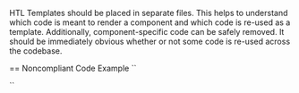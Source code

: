 HTL Templates should be placed in separate files. This helps to understand which code is meant to render a component and which code is re-used as a template. Additionally, component-specific code can be safely removed. It should be immediately obvious whether or not some code is re-used across the codebase.

== Noncompliant Code Example
``
<template data-sly-template.image="${@ source, description}">
    <img src="${source}" alt="${description}" title="${description}"/>
</template>
 
<div class="image-component" data-sly-use.model="com.example.Image">
    <sly data-sly-call="${image @ source=model.src, description=model.altText}"
</div>
``
